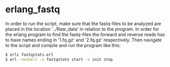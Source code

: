 # erlang_fastq

In order to run the script, make sure that the fastq-files to be analyzed are
placed in the location '../Raw_data' in relation to the program. In order for
the erlang program to find the fastq-files the forward and reverse reads has
to have names ending in '1.fq.gz' and '2.fq.gz' respectively.
Then navigate to the script and compile and run the program like this:
```bash
$ erlc fastqstats.erl
$ erl -noshell -s fastqstats start -s init stop
```
